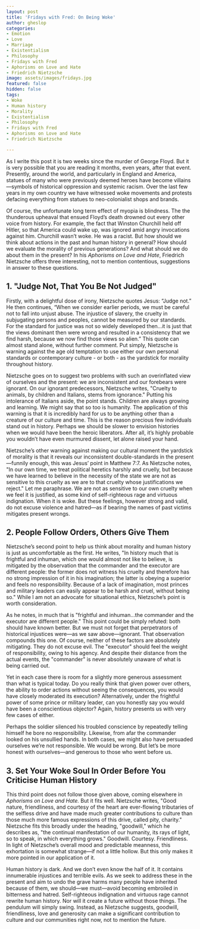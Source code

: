 ```yaml
---
layout: post
title: 'Fridays with Fred: On Being Woke'
author: gheslop
categories:
- Emotion
- Love
- Marriage
- Existentialism
- Philosophy
- Fridays with Fred
- Aphorisms on Love and Hate
- Friedrich Nietzsche
image: assets/images/fridays.jpg
featured: false
hidden: false
tags:
- Woke
- Human history
- Morality
- Existentialism
- Philosophy
- Fridays with Fred
- Aphorisms on Love and Hate
- Friedrich Nietzsche

---
```

As I write this post it is two weeks since the murder of George Floyd. But it is very possible that you are reading it months, even years, after that event. Presently, around the world, and particularly in England and America, statues of many who were previously deemed heroes have become villains—symbols of historical oppression and systemic racism. Over the last few years in my own country we have witnessed woke movements and protests defacing everything from statues to neo-colonialist shops and brands.

Of course, the unfortunate long term effect of myopia is blindness. The the thunderous upheaval that ensued Floyd’s death drowned out every other voice from history. For example, the fact that Winston Churchill held off Hitler, so that America could wake up, was ignored amid angry invocations against him. Churchill wasn’t woke. He was a racist. But how should we think about actions in the past and human history in general? How should we evaluate the morality of previous generations? And what should we do about them in the present? In his _Aphorisms on Love and Hate_, Friedrich Nietzsche offers three interesting, not to mention contentious, suggestions in answer to these questions.

## 1. "Judge Not, That You Be Not Judged"

Firstly, with a delightful dose of irony, Nietzsche quotes Jesus: “Judge not.” He then continues, “When we consider earlier periods, we must be careful not to fall into unjust abuse. The injustice of slavery, the cruelty in subjugating persons and peoples, cannot be measured by our standards. For the standard for justice was not so widely developed then…it is just that the views dominant then were wrong and resulted in a consistency that we find harsh, because we now find those views so alien.” This quote can almost stand alone, without further comment. Put simply, Nietzsche is warning against the age old temptation to use either our own personal standards or contemporary culture - or both - as the yardstick for morality throughout history.

Nietzsche goes on to suggest two problems with such an overinflated view of ourselves and the present: we are inconsistent and our forebears were ignorant. On our ignorant predecessors, Nietzsche writes, "Cruelty to animals, by children and Italians, stems from ignorance." Putting his intolerance of Italians aside, the point stands. Children are always growing and learning. We might say that so too is humanity. The application of this warning is that it is incredibly hard for us to be anything other than a creature of our culture and time. This is the reason precious few individuals stand out in history. Perhaps we should be slower to envision histories when we would have been the heroic liberators. After all, it’s highly probable you wouldn’t have even murmured dissent, let alone raised your hand.

Nietzsche’s other warning against making our cultural moment the yardstick of morality is that it reveals our inconsistent double-standards in the present—funnily enough, this was Jesus’ point in Matthew 7:7. As Nietzsche notes, "In our own time, we treat political heretics harshly and cruelly, but because we have learned to believe in the necessity of the state we are not as sensitive to this cruelty as we are to that cruelty whose justifications we reject." Let me paraphrase. We are not as sensitive to our own cruelty when we feel it is justified, as some kind of self-righteous rage and virtuous indignation. When it is woke. But these feelings, however strong and valid, do not excuse violence and hatred—as if bearing the names of past victims mitigates present wrongs.

## 2. People Follow Orders, Others Give Them

Nietzsche’s second point to help us think about morality and human history is just as uncomfortable as the first. He writes, "In history much that is frightful and inhuman, which one would almost not like to believe, is mitigated by the observation that the commander and the executor are different people: the former does not witness his cruelty and therefore has no strong impression of it in his imagination; the latter is obeying a superior and feels no responsibility. Because of a lack of imagination, most princes and military leaders can easily appear to be harsh and cruel, without being so." While I am not an advocate for situational ethics, Nietzsche’s point is worth consideration.

As he notes, in much that is "frightful and inhuman…the commander and the executor are different people." This point could be simply refuted: both should have known better. But we must not forget that perpetrators of historical injustices were—as we saw above—ignorant. That observation compounds this one. Of course, neither of these factors are absolutely mitigating. They do not excuse evil. The "executor" should feel the weight of responsibility, owing to his agency. And despite their distance from the actual events, the "commander" is never absolutely unaware of what is being carried out.

Yet in each case there is room for a slightly more generous assessment than what is typical today. Do you really think that given power over others, the ability to order actions without seeing the consequences, you would have closely moderated its execution? Alternatively, under the frightful power of some prince or military leader, can you honestly say you would have been a conscientious objector? Again, history presents us with very few cases of either.

Perhaps the soldier silenced his troubled conscience by repeatedly telling himself he bore no responsibility. Likewise, from afar the commander looked on his unsullied hands. In both cases, we might also have persuaded ourselves we’re not responsible. We would be wrong. But let’s be more honest with ourselves—and generous to those who went before us.

## 3. Set Your Woke Soul In Order Before You Criticise Human History

This third point does not follow those given above, coming elsewhere in _Aphorisms on Love and Hate._ But it fits well. Nietzsche writes, "Good nature, friendliness, and courtesy of the heart are ever-flowing tributaries of the selfless drive and have made much greater contributions to culture than those much more famous expressions of this drive, called pity, charity." Nietzsche fits this broadly under the heading, "goodwill," which he describes as, "the continual manifestation of our humanity, its rays of light, so to speak, in which everything grows." Goodwill. Courtesy. Friendliness. In light of Nietzsche’s overall mood and predictable meanness, this exhortation is somewhat strange—if not a little hollow. But this only makes it more pointed in our application of it.

Human history is dark. And we don’t even know the half of it. It contains innumerable injustices and terrible evils. As we seek to address these in the present and aim to undo the grave harms many people have inherited because of them, we should—we must—avoid becoming embroiled in bitterness and hatred. Self-righteous indignation and virtuous rage cannot rewrite human history. Nor will it create a future without those things. The pendulum will simply swing. Instead, as Nietzsche suggests, goodwill, friendliness, love and generosity can make a significant contribution to culture and our communities right now, not to mention the future.